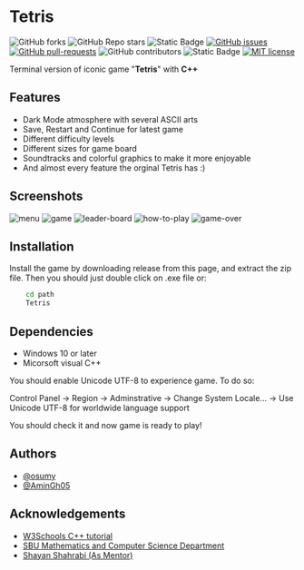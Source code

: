 # Tetris

<!-- Badges -->
![GitHub forks](https://img.shields.io/github/forks/osumy/Tetris)
![GitHub Repo stars](https://img.shields.io/github/stars/osumy/Tetris)
![Static Badge](https://img.shields.io/badge/C++-blue)
[![GitHub issues](https://badgen.net/github/issues/osumy/Tetris)](https://GitHub.com/osumy/Tetris/issues)
[![GitHub pull-requests](https://img.shields.io/github/issues-pr/osumy/Tetris.svg)](https://GitHub.com/osumy/Tetris/pull)
![GitHub contributors](https://img.shields.io/github/contributors/osumy/Tetris)
![Static Badge](https://img.shields.io/badge/version-1.0.2-purple)
[![MIT license](https://img.shields.io/badge/license-MIT-blue.svg)](https://lbesson.mit-license.org/)

Terminal version of iconic game "**Tetris**" with **C++**


## Features

- Dark Mode atmosphere with several ASCII arts
- Save, Restart and Continue for latest game
- Different difficulty levels
- Different sizes for game board
- Soundtracks and colorful graphics to make it more enjoyable
- And almost every feature the orginal Tetris has :)


## Screenshots

![menu](Tetris/screenshots/menu.png)
![game](Tetris/screenshots/game.png)
![leader-board](Tetris/screenshots/leaderboard.png)
![how-to-play](Tetris/screenshots/howto.png)
![game-over](Tetris/screenshots/over.png)

## Installation

Install the game by downloading release from this page, and extract the zip file. Then you should just double click on .exe file or:

```cmd
    cd path
    Tetris
```

## Dependencies

- Windows 10 or later
- Micorsoft visual C++

You should enable Unicode UTF-8 to experience game. To do so:

Control Panel -> Region -> Adminstrative -> Change System Locale... -> Use Unicode UTF-8 for worldwide language support

You should check it and now game is ready to play!

    
## Authors

- [@osumy](https://github.com/osumy)
- [@AminGh05](https://github.com/Amin-Gh-05)


## Acknowledgements

- [W3Schools C++ tutorial](https://www.w3schools.com/cpp/)
- [SBU Mathematics and Computer Science Department](https://mathsci.sbu.ac.ir/)
- [Shayan Shahrabi (As Mentor)](https://github.com/ShayanShahrabi)
